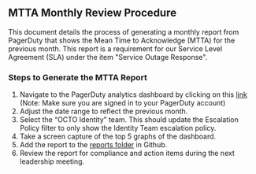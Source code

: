 ## MTTA Monthly Review Procedure

This document details the process of generating a monthly report from PagerDuty that shows the Mean Time to Acknowledge (MTTA) for the previous month. This report is a requirement for our Service Level Agreement (SLA) under the item "Service Outage Response".

### Steps to Generate the MTTA Report

1. Navigate to the PagerDuty analytics dashboard by clicking on this [link](https://ecc.pagerduty.com/analytics/overview-dashboard/_Oy7Pyd9QxcuSqp97ZgxOA?ref=share-button) (Note: Make sure you are signed in to your PagerDuty account)
2. Adjust the date range to reflect the previous month.
3. Select the “OCTO Identity” team. This should update the Escalation Policy filter to only show the Identity Team escalation policy. 
4. Take a screen capture of the top 5 graphs of the dashboard.
5. Add the report to the [reports folder](https://github.com/department-of-veterans-affairs/va.gov-team/tree/master/products/identity/SLA/Reports) in Github.
6. Review the report for compliance and action items during the next leadership meeting.
